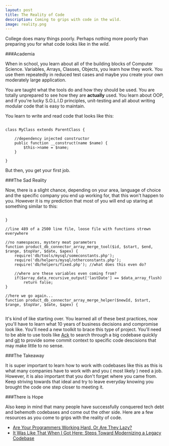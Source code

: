 ```yaml
---
layout: post
title: The Reality of Code
description: Coming to grips with code in the wild.
image: reality.png
---
```


College does many things poorly. Perhaps nothing more poorly than preparing you for what code looks like in the *wild*.

###Academia

When in school, you learn about all of the building blocks of Computer Science. Variables, Arrays, Classes, Objects, you learn how they work. You use them repeatedly in reduced test cases and maybe you create your own moderately large application.

You are taught what the tools do and how they should be used. You are totally unprepared to see how they are **actually** used. You learn about OOP, and if you're lucky S.O.L.I.D principles, unit-testing and all about writing modular code that is easy to maintain.

You learn to write and read code that looks like this:
<pre><code class="language-php">
class MyClass extends ParentClass {

	//dependency injected constructor
	public function __construct(name $name) {
		$this->name = $name;
	}

}
</code></pre>

But then, you get your first job.

###The Sad Reality

Now, there is a slight chance, depending on your area, language of choice and the specific company you end up working for, that this won't happen to you. However it is my prediction that most of you will end up staring at something similar to this:
<pre><code class="language-php">
}

//line 489 of a 2500 line file, loose file with functions strewn everywhere

//no namespaces, mystery meat parameters
function product_db_connector_array_merge_tool($id, $start, $end, $range, $topVar, $date, $apex) {
	require('db/tools/mysql/someconstants.php');
	require('db/helpers/mysql/otherconstants.php');
	require('db/helpers/fixed.php'); //what does this even do?

	//where are these variables even coming from?
	if($array_data_recursive_output['lastDate'] == $data_array_flush)
		return false;
}

//here we go again...
function product_db_connector_array_merge_helper($newId, $start, $range, $topVar, $date, $apex) {

</code></pre>

It's kind of like starting over. You learned all of these best practices, now you'll have to learn what 10 years of business decisions and compromise look like. You'll need a new toolkit to brace this type of project. You'll need to be able to use tools like <a href="http://beyondgrep.com/">Ack</a> to search through a big codebase quickly and <a href="http://git-scm.com/">git</a> to provide some commit context to specific code descisions that may make little to no sense.

###The Takeaway

It is super important to learn how to work with codebases like this as this is what many companies have to work with and you ( most likely ) need a job. However, it is also important that you don't forget where you came from. Keep striving towards that ideal and try to leave everyday knowing you brought the code one step closer to meeting it.

###There is Hope

Also keep in mind that many people have successfully conquered tech debt and behemoth codebases and come out the other side. Here are a few resources as you come to grips with the reality of code.

+ <a href="http://mikehadlow.blogspot.co.uk/2013/12/are-your-programmers-working-hard-or.html">Are Your Programmers Working Hard, Or Are They Lazy?</a>
+ <a href="http://paul-m-jones.com/archives/2667">It Was Like That When I Got Here: Steps Toward Modernizing a Legacy Codebase</a>
